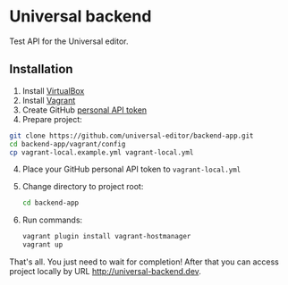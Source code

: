 # Universal backend

Test API for the Universal editor.

## Installation

1. Install [VirtualBox](https://www.virtualbox.org/wiki/Downloads)
2. Install [Vagrant](https://www.vagrantup.com/downloads.html)
3. Create GitHub [personal API token](https://github.com/blog/1509-personal-api-tokens)
3. Prepare project:
   
```bash
git clone https://github.com/universal-editor/backend-app.git
cd backend-app/vagrant/config
cp vagrant-local.example.yml vagrant-local.yml
```
   
4. Place your GitHub personal API token to `vagrant-local.yml`
5. Change directory to project root:

   ```bash
   cd backend-app
   ```

5. Run commands:

   ```bash
   vagrant plugin install vagrant-hostmanager
   vagrant up
   ```
   
That's all. You just need to wait for completion! After that you can access project locally 
by URL http://universal-backend.dev.